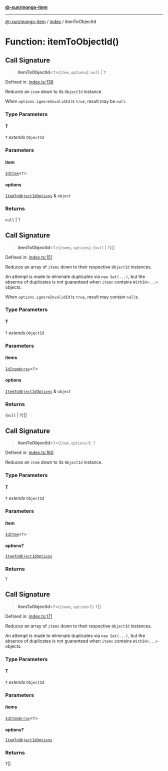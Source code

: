 [**@-xun/mongo-item**](../../README.md)

***

[@-xun/mongo-item](../../README.md) / [index](../README.md) / itemToObjectId

# Function: itemToObjectId()

## Call Signature

> **itemToObjectId**\<`T`\>(`item`, `options`): `null` \| `T`

Defined in: [index.ts:136](https://github.com/Xunnamius/mongo-utils/blob/0a3dc93c94448d436dc8dc4e3070f0fd468aa02e/packages/mongo-item/src/index.ts#L136)

Reduces an `item` down to its `ObjectId` instance.

When `options.ignoreInvalidId` is `true`, result may be `null`.

### Type Parameters

#### T

`T` *extends* `ObjectId`

### Parameters

#### item

[`IdItem`](../type-aliases/IdItem.md)\<`T`\>

#### options

[`ItemToObjectIdOptions`](../type-aliases/ItemToObjectIdOptions.md) & `object`

### Returns

`null` \| `T`

## Call Signature

> **itemToObjectId**\<`T`\>(`items`, `options`): (`null` \| `T`)[]

Defined in: [index.ts:151](https://github.com/Xunnamius/mongo-utils/blob/0a3dc93c94448d436dc8dc4e3070f0fd468aa02e/packages/mongo-item/src/index.ts#L151)

Reduces an array of `items` down to their respective `ObjectId` instances.

An attempt is made to eliminate duplicates via `new Set(...)`, but the
absence of duplicates is not guaranteed when `items` contains `WithId<...>`
objects.

When `options.ignoreInvalidId` is `true`, result may contain `null`s.

### Type Parameters

#### T

`T` *extends* `ObjectId`

### Parameters

#### items

[`IdItemArray`](../type-aliases/IdItemArray.md)\<`T`\>

#### options

[`ItemToObjectIdOptions`](../type-aliases/ItemToObjectIdOptions.md) & `object`

### Returns

(`null` \| `T`)[]

## Call Signature

> **itemToObjectId**\<`T`\>(`item`, `options?`): `T`

Defined in: [index.ts:160](https://github.com/Xunnamius/mongo-utils/blob/0a3dc93c94448d436dc8dc4e3070f0fd468aa02e/packages/mongo-item/src/index.ts#L160)

Reduces an `item` down to its `ObjectId` instance.

### Type Parameters

#### T

`T` *extends* `ObjectId`

### Parameters

#### item

[`IdItem`](../type-aliases/IdItem.md)\<`T`\>

#### options?

[`ItemToObjectIdOptions`](../type-aliases/ItemToObjectIdOptions.md)

### Returns

`T`

## Call Signature

> **itemToObjectId**\<`T`\>(`items`, `options?`): `T`[]

Defined in: [index.ts:171](https://github.com/Xunnamius/mongo-utils/blob/0a3dc93c94448d436dc8dc4e3070f0fd468aa02e/packages/mongo-item/src/index.ts#L171)

Reduces an array of `items` down to their respective `ObjectId` instances.

An attempt is made to eliminate duplicates via `new Set(...)`, but the
absence of duplicates is not guaranteed when `items` contains `WithId<...>`
objects.

### Type Parameters

#### T

`T` *extends* `ObjectId`

### Parameters

#### items

[`IdItemArray`](../type-aliases/IdItemArray.md)\<`T`\>

#### options?

[`ItemToObjectIdOptions`](../type-aliases/ItemToObjectIdOptions.md)

### Returns

`T`[]
